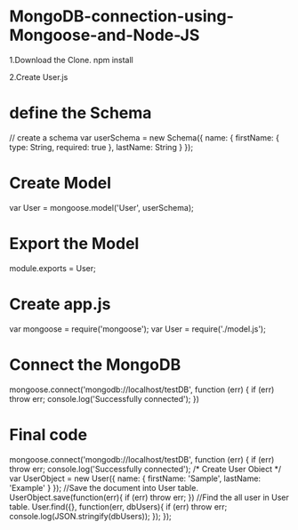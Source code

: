 # MongoDB-connection-using-Mongoose-and-Node-JS

1.Download the Clone.
npm install

2.Create User.js
# define the Schema
  // create a schema
  var userSchema = new Schema({
    name: {
          firstName: {
              type: String,
              required: true
          },
          lastName: String
      }
  });
 
# Create Model
  var User = mongoose.model('User', userSchema);

# Export the Model
  module.exports = User;

# Create app.js
  var mongoose = require('mongoose');
  var User = require('./model.js');

# Connect the MongoDB
  mongoose.connect('mongodb://localhost/testDB', function (err) {
    if (err) throw err;
    console.log('Successfully connected');
  })
  
# Final code
  mongoose.connect('mongodb://localhost/testDB', function (err) {
     if (err) throw err;
     console.log('Successfully connected');
     /* Create User Obiect */
       var UserObject = new User({
          name: {
            firstName: 'Sample',
            lastName: 'Example'
          }
       });
     //Save the document into User table.
     UserObject.save(function(err){
      if (err) throw err;
     })
     //Find the all user in User table.
     User.find({}, function(err, dbUsers){
      if (err) throw err;
        console.log(JSON.stringify(dbUsers));
     });
  });
  
